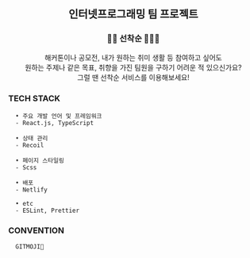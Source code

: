 <div align="center">

## 인터넷프로그래밍 팀 프로젝트

### 🏃🏻 선착순 🏃🏻‍♀️

  해커톤이나 공모전, 내가 원하는 취미 생활 등 참여하고 싶어도  
  원하는 주제나 같은 목표, 취향을 가진 팀원을 구하기 어려운 적 있으신가요?  
  그럴 땐 선착순 서비스를 이용해보세요!
  
</div>
  
### TECH STACK
  ```
    • 주요 개발 언어 및 프레임워크
    - React.js, TypeScript

    • 상태 관리
    - Recoil

    • 페이지 스타일링
    - Scss

    • 배포
    - Netlify

    • etc
    - ESLint, Prettier
  ```

### CONVENTION
  ```
    GITMOJI🤪
  ```
